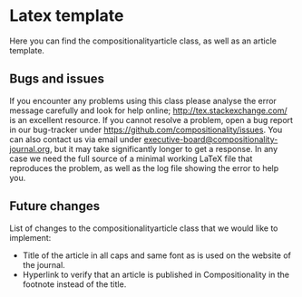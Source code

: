 # Latex template


Here you can find the compositionalityarticle class, as well as an article template. 

## Bugs and issues
If you encounter any problems using this class please analyse the error message carefully and look for help online; http://tex.stackexchange.com/ is an excellent resource.
If you cannot resolve a problem,  open a bug report in our bug-tracker under https://github.com/compositionality/issues.
You can also contact us via email under executive-board@compositionality-journal.org, but it may take significantly longer to get a response.
In any case we need the full source of a minimal working LaTeX file that reproduces the problem, as well as the log file showing the error to help you.

## Future changes
List of changes to the compositionalityarticle class that we would like to implement:

<ul>
  <li>
    Title of the article in all caps and same font as is used on the website of the journal.
  </li>
  <li>
    Hyperlink to verify that an article is published in Compositionality in the footnote instead of the title.
  </li>
  </ul>
